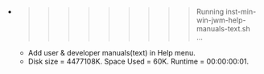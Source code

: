 * >>>>>>>>> Running inst-min-win-jwm-help-manuals-text.sh ...
  * Add user & developer manuals(text) in Help menu.
  * Disk size = 4477108K. Space Used = 60K. Runtime = 00:00:00:01.
